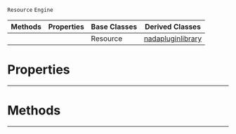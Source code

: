  `Resource` `Engine`



|Methods|Properties|Base Classes|Derived Classes|
|---|---|---|---|
| | |Resource|[nadapluginlibrary](nadapluginlibrary.md)|


 #  Properties


---  
 #  Methods


---  
 

 